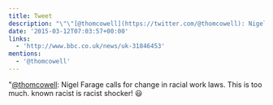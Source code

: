 ```yaml
---
title: Tweet
description: "\"\"[@thomcowell](https://twitter.com/@thomcowell): Nigel Farage calls for change in racial work laws. This is too much.  known racist is racist shocker! \U0001F603\""
date: '2015-03-12T07:03:57+00:00'
links:
  - 'http://www.bbc.co.uk/news/uk-31846453'
mentions:
  - '@thomcowell'
---
```

"[@thomcowell](https://twitter.com/@thomcowell): Nigel Farage calls for change in racial work laws. This is too much.  known racist is racist shocker! 😃
